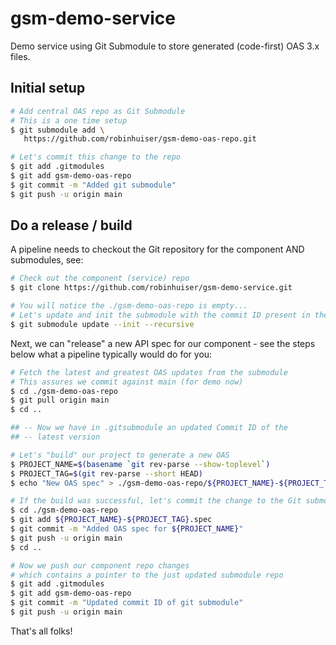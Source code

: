 # gsm-demo-service

Demo service using Git Submodule to store generated (code-first) OAS 3.x files.

## Initial setup

~~~bash
# Add central OAS repo as Git Submodule
# This is a one time setup
$ git submodule add \
   https://github.com/robinhuiser/gsm-demo-oas-repo.git

# Let's commit this change to the repo
$ git add .gitmodules
$ git add gsm-demo-oas-repo
$ git commit -m "Added git submodule"
$ git push -u origin main
~~~

## Do a release / build

A pipeline needs to checkout the Git repository for the component AND submodules, see:

~~~bash
# Check out the component (service) repo
$ git clone https://github.com/robinhuiser/gsm-demo-service.git 

# You will notice the ./gsm-demo-oas-repo is empty...
# Let's update and init the submodule with the commit ID present in the .gitsubmodule file
$ git submodule update --init --recursive
~~~

Next, we can "release" a new API spec for our component - see the steps below what a pipeline typically would do for you:

~~~bash
# Fetch the latest and greatest OAS updates from the submodule
# This assures we commit against main (for demo now)
$ cd ./gsm-demo-oas-repo
$ git pull origin main
$ cd ..

## -- Now we have in .gitsubmodule an updated Commit ID of the 
## -- latest version

# Let's "build" our project to generate a new OAS
$ PROJECT_NAME=$(basename `git rev-parse --show-toplevel`)
$ PROJECT_TAG=$(git rev-parse --short HEAD)
$ echo "New OAS spec" > ./gsm-demo-oas-repo/${PROJECT_NAME}-${PROJECT_TAG}.spec

# If the build was successful, let's commit the change to the Git submodule
$ cd ./gsm-demo-oas-repo
$ git add ${PROJECT_NAME}-${PROJECT_TAG}.spec
$ git commit -m "Added OAS spec for ${PROJECT_NAME}"
$ git push -u origin main
$ cd ..

# Now we push our component repo changes 
# which contains a pointer to the just updated submodule repo
$ git add .gitmodules
$ git add gsm-demo-oas-repo
$ git commit -m "Updated commit ID of git submodule"
$ git push -u origin main
~~~

That's all folks!
